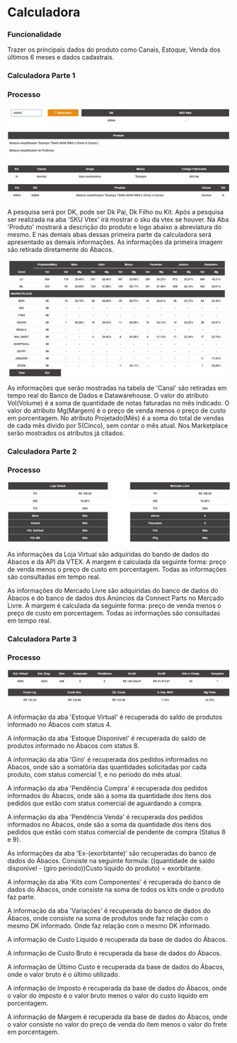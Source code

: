 # Calculadora

### Funcionalidade

Trazer os principais dados do produto como Canais, Estoque, Venda dos últimos 6 meses e dados cadastrais.

### Calculadora Parte 1

### Processo

![](/assets/Calculadora_1.jpg)

A pesquisa será por DK, pode ser Dk Pai, Dk Filho ou Kit. Após a pesquisa ser realizada na aba 'SKU Vtex' irá mostrar o sku da vtex se houver. Na Aba 'Produto' mostrará a descrição do produto e logo abaixo a abreviatura do mesmo. E nas demais abas dessas primeira parte da calculadora será apresentado as demais informações. As informações da primeira imagem são retirada diretamente do Ábacos.

![](/assets/Calculadora_2.jpg)

As informações que serão mostradas na tabela de 'Canal' são retiradas em tempo real do Banco de Dados e Datawarehouse. O valor do atributo Vol\(Volume\) é a soma de quantidade de notas faturadas no mês indicado. O valor do atributo Mg\(Margem\) é o preço de venda menos o preço de custo em porcentagem. No atributo Projetado\(Mês\) é a soma do total de vendas de cada mês divido por 5\(Cinco\), sem contar o mês atual. Nos Marketplace serão mostrados os atributos já citados.

### Calculadora Parte 2

### Processo

![](/assets/Calculadora_3.jpg)

As informações da Loja Virtual são adquiridas do bando de dados do Ábacos e da API da VTEX. A margem é calculada da seguinte forma: preço de venda menos o preço de custo em porcentagem. Todas as informações são consultadas em tempo real.

As informações do Mercado Livre são adquiridas do banco de dados do Ábacos e do banco de dados dos Anúncios da Connect Parts no Mercado Livre. A margem é calculada da seguinte forma: preço de venda menos o preço de custo em porcentagem. Todas as informações são consultadas em tempo real.

### Calculadora Parte 3

### Processo

![](/assets/Calculadora_4.jpg)

A informação da aba 'Estoque Virtual' é recuperada do saldo de produtos informado no Ábacos com status 4.

A informação da aba 'Estoque Disponível' é recuperada do saldo de produtos informado no Ábacos com status 8.

A informação da aba 'Giro' é recuperada dos pedidos informados no Ábacos, onde são a somatória das quantidades solicitadas por cada produto, com status comercial 1, e no período do mês atual.

A informação da aba 'Pendência Compra' é recuperada dos pedidos informados do Ábacos, onde são a soma da quantidade dos itens dos pedidos que estão com status comercial de aguardando a compra.

A informação da aba 'Pendência Venda' é recuperada dos pedidos informados no Ábacos, onde são a soma da quantidade dos itens dos pedidos que estão com status comercial de pendente de compra \(Status 8 e 9\).

As informações da aba 'Ex-\(exorbitante\)' são recuperadas do banco de dados do Ábacos. Consiste na seguinte formula: \(\(quantidade de saldo disponível - \(giro período\)\)Custo liquido do produto\) = exorbitante.

A informação da aba 'Kits com Componentes' é recuperada do banco de dados do Ábacos, onde consiste na soma de todos os kits onde o produto faz parte.

A informação da aba 'Variações' é recuperada do banco de dados do Ábacos, onde consiste na soma de produtos onde faz relação com o mesmo DK informado. Onde faz relação com o mesmo DK informado.

A informação de Custo Liquido é recuperada da base de dados do Ábacos. 

A informação de Custo Bruto é recuperada da base de dados do Ábacos. 

A informação de Último Custo é recuperada da base de dados do Ábacos, onde o valor bruto é o último utilizado. 

A informação de Imposto é recuperada da base de dados do Ábacos, onde o valor do imposto é o valor bruto menos o valor do custo liquido em porcentagem. 

A informação de Margem é recuperada da base de dados do Ábacos, onde o valor consiste no valor do preço de venda do item menos o valor do frete em porcentagem.

